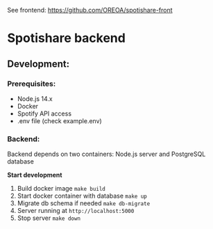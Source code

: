 See frontend: https://github.com/OREOA/spotishare-front

# Spotishare backend
## Development:
### Prerequisites:
* Node.js 14.x
* Docker
* Spotify API access
* .env file (check example.env)

### Backend:
Backend depends on two containers: Node.js server and PostgreSQL database

**Start development**
1. Build docker image `make build`
2. Start docker container with database `make up`
3. Migrate db schema if needed `make db-migrate`
3. Server running at `http://localhost:5000`
4. Stop server `make down`
